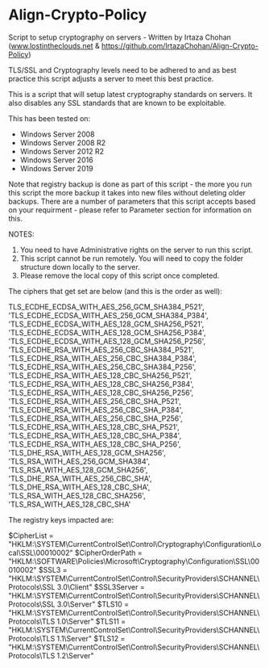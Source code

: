 # Align-Crypto-Policy
Script to setup cryptography on servers - Written by Irtaza Chohan (www.lostintheclouds.net & https://github.com/IrtazaChohan/Align-Crypto-Policy)

TLS/SSL and Cryptography levels need to be adhered to and as best practice this script adjusts a server to meet this best practice.

This is a script that will setup latest cryptography standards on servers. It also disables any SSL standards that are known to be exploitable.

This has been tested on:

- Windows Server 2008
- Windows Server 2008 R2
- Windows Server 2012 R2
- Windows Server 2016
- Windows Server 2019

Note that registry backup is done as part of this script - the more you run this script the more backup it takes into new files without deleting older backups.
There are a number of parameters that this script accepts based on your requirment - please refer to Parameter section for information on this.

NOTES:
 1. You need to have Administrative rights on the server to run this script. 
 2. This script cannot be run remotely. You will need to copy the folder structure down locally to the server.
 3. Please remove the local copy of this script once completed.

The ciphers that get set are below (and this is the order as well):

TLS_ECDHE_ECDSA_WITH_AES_256_GCM_SHA384_P521',
'TLS_ECDHE_ECDSA_WITH_AES_256_GCM_SHA384_P384',
'TLS_ECDHE_ECDSA_WITH_AES_128_GCM_SHA256_P521',
'TLS_ECDHE_ECDSA_WITH_AES_128_GCM_SHA256_P384',
'TLS_ECDHE_ECDSA_WITH_AES_128_GCM_SHA256_P256',
'TLS_ECDHE_RSA_WITH_AES_256_CBC_SHA384_P521',
'TLS_ECDHE_RSA_WITH_AES_256_CBC_SHA384_P384',
'TLS_ECDHE_RSA_WITH_AES_256_CBC_SHA384_P256',
'TLS_ECDHE_RSA_WITH_AES_128_CBC_SHA256_P521',
'TLS_ECDHE_RSA_WITH_AES_128_CBC_SHA256_P384',
'TLS_ECDHE_RSA_WITH_AES_128_CBC_SHA256_P256',
'TLS_ECDHE_RSA_WITH_AES_256_CBC_SHA_P521',
'TLS_ECDHE_RSA_WITH_AES_256_CBC_SHA_P384',
'TLS_ECDHE_RSA_WITH_AES_256_CBC_SHA_P256',
'TLS_ECDHE_RSA_WITH_AES_128_CBC_SHA_P521',
'TLS_ECDHE_RSA_WITH_AES_128_CBC_SHA_P384',
'TLS_ECDHE_RSA_WITH_AES_128_CBC_SHA_P256',
'TLS_DHE_RSA_WITH_AES_128_GCM_SHA256',
'TLS_RSA_WITH_AES_256_GCM_SHA384',
'TLS_RSA_WITH_AES_128_GCM_SHA256',
'TLS_DHE_RSA_WITH_AES_256_CBC_SHA',
'TLS_DHE_RSA_WITH_AES_128_CBC_SHA',
'TLS_RSA_WITH_AES_128_CBC_SHA256',
'TLS_RSA_WITH_AES_128_CBC_SHA'

The registry keys impacted are:

$CipherList = "HKLM:\SYSTEM\CurrentControlSet\Control\Cryptography\Configuration\Local\SSL\00010002"
$CipherOrderPath = "HKLM:\SOFTWARE\Policies\Microsoft\Cryptography\Configuration\SSL\00010002"
$SSL3 = "HKLM:\SYSTEM\CurrentControlSet\Control\SecurityProviders\SCHANNEL\Protocols\SSL 3.0\Client"
$SSL3Server = "HKLM:\SYSTEM\CurrentControlSet\Control\SecurityProviders\SCHANNEL\Protocols\SSL 3.0\Server"
$TLS10 = "HKLM:\SYSTEM\CurrentControlSet\Control\SecurityProviders\SCHANNEL\Protocols\TLS 1.0\Server"
$TLS11 = "HKLM:\SYSTEM\CurrentControlSet\Control\SecurityProviders\SCHANNEL\Protocols\TLS 1.1\Server"
$TLS12 = "HKLM:\SYSTEM\CurrentControlSet\Control\SecurityProviders\SCHANNEL\Protocols\TLS 1.2\Server"